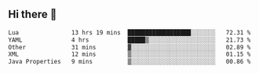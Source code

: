 ## Hi there 👋
<!--START_SECTION:waka-->

```txt
Lua               13 hrs 19 mins  ██████████████████░░░░░░░   72.31 %
YAML              4 hrs           █████▒░░░░░░░░░░░░░░░░░░░   21.73 %
Other             31 mins         ▓░░░░░░░░░░░░░░░░░░░░░░░░   02.89 %
XML               12 mins         ▒░░░░░░░░░░░░░░░░░░░░░░░░   01.15 %
Java Properties   9 mins          ▒░░░░░░░░░░░░░░░░░░░░░░░░   00.86 %
```

<!--END_SECTION:waka-->
